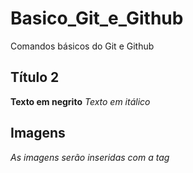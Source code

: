 # Basico_Git_e_Github
Comandos básicos do Git e Github
## Título 2
**Texto em negrito**
*Texto em itálico*
## Imagens
*As imagens serão inseridas com a tag <img>*
